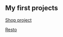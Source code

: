 

## My first projects

[Shop project](https://anianebesna.github.io/ShopProject/)

[Resto](https://anianebesna.github.io/resto/)


